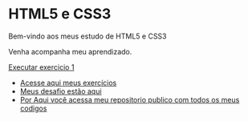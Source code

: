 # HTML5 e CSS3
 Bem-vindo aos meus estudo de HTML5 e CSS3

Venha acompanha meu aprendizado.

<a href="https://igorcesargo.github.io/html-css/exercicios/ex002/index.html">Executar exercicio 1</a>


* [Acesse aqui meus exercícios](https://igorcesargo.github.io/html-css/exercicios/)
* [Meus desafio estão aqui](https://igorcesargo.github.io/html-css/desafios/)
* [Por Aqui você acessa meu repositorio publico com todos os meus codigos](https://github.com/igorcesargo/html-css/tree/master/desafios)